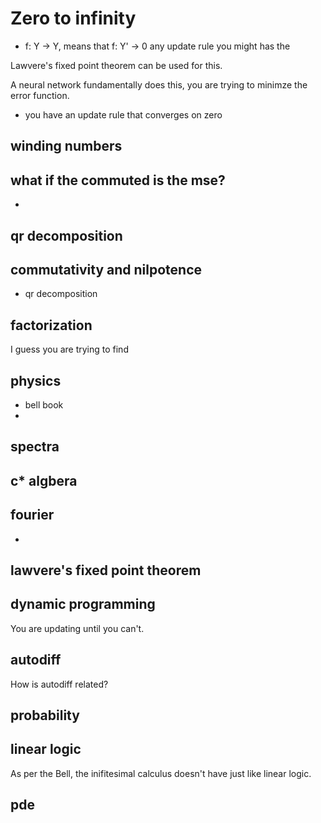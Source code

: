 # Zero to infinity
* f: Y -> Y, means that f: Y' -> 0 any update rule you might has the

Lawvere's fixed point theorem can be used for this.

A neural network fundamentally does this, you are trying to minimze the error function.

* you have an update rule that converges on zero

## winding numbers

## what if the commuted is the mse?
*

## qr decomposition

## commutativity and nilpotence
* qr decomposition

## factorization
I guess you are trying to find 

## physics

- bell book
-

## spectra


## c* algbera

## fourier
*

## lawvere's fixed point theorem

## dynamic programming
You are updating until you can't.

## autodiff
How is autodiff related?

## probability


## linear logic

As per the Bell, the inifitesimal calculus doesn't have just like linear logic.

## pde


